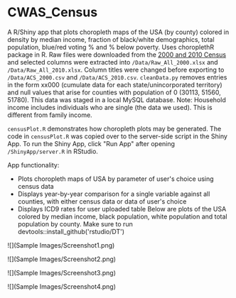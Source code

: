 # CWAS_Census
A R/Shiny app that plots choropleth maps of the USA (by county) colored in density by median income, fraction of black/white demographics, total population, blue/red voting % and % below poverty. Uses choroplethR package in R.
Raw files were downloaded from the [2000 and 2010 Census](https://www.census.gov/support/USACdataDownloads.html) and selected columns were extracted into `/Data/Raw_All_2000.xlsx` and `/Data/Raw_All_2010.xlsx`. Column titles were changed before exporting to `/Data/ACS_2000.csv` and `/Data/ACS_2010.csv`. `cleanData.py` removes entries in the form xx000 (cumulate data for each state/unincorporated territory) and null values that arise for counties with population of 0 (30113, 51560, 51780). This data was staged in a local MySQL database. Note: Household income includes individuals who are single (the data we used). This is different from family income.

`censusPlot.R` demonstrates how choropleth plots may be generated. The code in `censusPlot.R` was copied over to the server-side script in the Shiny App. To run the Shiny App, click "Run App" after opening `/ShinyApp/server.R` in RStudio.

App functionality:
*  Plots choropleth maps of USA by parameter of user's choice using census data
*  Displays year-by-year comparison for a single variable against all counties, with either census data or data of user's choice
*  Displays ICD9 rates for user uploaded table
Below are plots of the USA colored by median income, black population, white population and total population by county.
Make sure to run devtools::install_github('rstudio/DT') 

![](Sample Images/Screenshot1.png)


![](Sample Images/Screenshot2.png)


![](Sample Images/Screenshot3.png)


![](Sample Images/Screenshot4.png)

